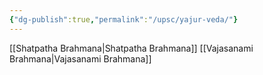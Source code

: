 ```yaml
---
{"dg-publish":true,"permalink":"/upsc/yajur-veda/"}
---
```


[[Shatpatha Brahmana\|Shatpatha Brahmana]]
[[Vajasanami Brahmana\|Vajasanami Brahmana]]

